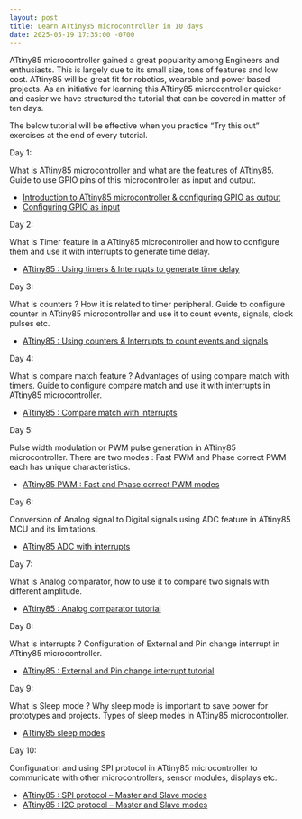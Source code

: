 ```yaml
---
layout: post
title: Learn ATtiny85 microcontroller in 10 days
date: 2025-05-19 17:35:00 -0700
---
```


ATtiny85 microcontroller gained a great popularity among Engineers and enthusiasts. This is largely due to its small size, tons of features and low cost. ATtiny85 will be great fit for robotics, wearable and power based projects. As an initiative for learning this ATtiny85 microcontroller quicker and easier we have structured the tutorial that can be covered in matter of ten days.


The below tutorial will be effective when you practice “Try this out” exercises at the end of every tutorial.

Day 1:

What is ATtiny85 microcontroller and what are the features of ATtiny85. Guide to use GPIO pins of this microcontroller as input and output.

* [Introduction to ATtiny85 microcontroller & configuring GPIO as output](chapter1-attiny85-microcontroller-tutorial-gpio-output.html)
* [Configuring GPIO as input](chapter2-attiny85-gpio-input.html)

Day 2:

What is Timer feature in a ATtiny85 microcontroller and how to configure them and use it with interrupts to generate time delay.

* [ATtiny85 : Using timers & Interrupts to generate time delay](chapter3-attiny85-timer-tutorial-generating-time-delay-interrupts.html)

Day 3:

What is counters ? How it is related to timer peripheral. Guide to configure counter in ATtiny85 microcontroller and use it to count events, signals, clock pulses etc.

* [ATtiny85 : Using counters & Interrupts to count events and signals](chapter4-attiny85-counter-counting-events-signals-interrupts.html)

Day 4:

What is compare match feature ? Advantages of using compare match with timers. Guide to configure compare match and use it with interrupts in ATtiny85 microcontroller.

* [ATtiny85 : Compare match with interrupts](chapter5-attiny85-compare-match-tutorial-interrupts.html)

Day 5:

Pulse width modulation or PWM pulse generation in ATtiny85 microcontroller. There are two modes : Fast PWM and Phase correct PWM each has unique characteristics.

* [ATtiny85 PWM : Fast and Phase correct PWM modes](chapter6-attiny85-pwm-tutorial-phase-correct-fast-mode.html)

Day 6:

Conversion of Analog signal to Digital signals using ADC feature in ATtiny85 MCU and its limitations.

* [ATtiny85 ADC with interrupts](chapter7-attiny85-adc-tutorial-interrupts.html)

Day 7:

What is Analog comparator, how to use it to compare two signals with different amplitude.

* [ATtiny85 : Analog comparator tutorial](chapter8-attiny85-analog-comparator.html)

Day 8:

What is interrupts ? Configuration of External and Pin change interrupt in ATtiny85 microcontroller.

* [ATtiny85 : External and Pin change interrupt tutorial](chapter9-attiny85-external-pin-change-interrupt.html)

Day 9:

What is Sleep mode ? Why sleep mode is important to save power for prototypes and projects. Types of sleep modes in ATtiny85 microcontroller.

* [ATtiny85 sleep modes](chapter10-attiny85-sleep-modes-tutorial.html)

Day 10:

Configuration and using SPI protocol in ATtiny85 microcontroller to communicate with other microcontrollers, sensor modules, displays etc.

* [ATtiny85 : SPI protocol – Master and Slave modes](chapter11-attiny85-spi-protocol-master-slave-mode-tutorial.html)
* [ATtiny85 : I2C protocol – Master and Slave modes](chapter12-attiny85-i2c-protocol-tutorial.html)